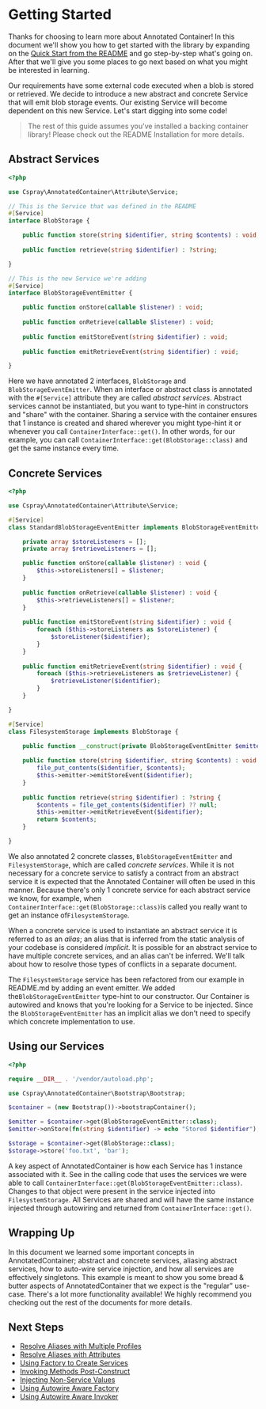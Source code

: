 # Getting Started

Thanks for choosing to learn more about Annotated Container! In this document we'll show you how to get started with the library by expanding on the [Quick Start from the README](../../README.md) and go step-by-step what's going on. After that we'll give you some places to go next based on what you might be interested in learning.

Our requirements have some external code executed when a blob is stored or retrieved. We decide to introduce a new abstract and concrete Service that will emit blob storage events. Our existing Service will become dependent on this new Service. Let's start digging into some code!

> The rest of this guide assumes you've installed a backing container library! Please check out the README Installation for more details.

## Abstract Services

```php
<?php

use Cspray\AnnotatedContainer\Attribute\Service;

// This is the Service that was defined in the README
#[Service]
interface BlobStorage {

    public function store(string $identifier, string $contents) : void;
    
    public function retrieve(string $identifier) : ?string;

}

// This is the new Service we're adding
#[Service]
interface BlobStorageEventEmitter {

    public function onStore(callable $listener) : void;
    
    public function onRetrieve(callable $listener) : void;
    
    public function emitStoreEvent(string $identifier) : void;
    
    public function emitRetrieveEvent(string $identifier) : void;

}
```

Here we have annotated 2 interfaces, `BlobStorage` and `BlobStorageEventEmitter`. When an interface or abstract class is annotated with the `#[Service]` attribute they are called _abstract services_. Abstract services cannot be instantiated, but you want to type-hint in constructors and "share" with the container. Sharing a service with the container ensures that 1 instance is created and shared wherever you might type-hint it or whenever you call `ContainerInterface::get()`. In other words, for our example, you can call `ContainerInterface::get(BlobStorage::class)` and get the same instance every time.

## Concrete Services

```php
<?php

use Cspray\AnnotatedContainer\Attribute\Service;

#[Service]
class StandardBlobStorageEventEmitter implements BlobStorageEventEmitter {

    private array $storeListeners = [];
    private array $retrieveListeners = [];

    public function onStore(callable $listener) : void {
        $this->storeListeners[] = $listener;
    }
    
    public function onRetrieve(callable $listener) : void {
        $this->retrieveListeners[] = $listener;
    }
    
    public function emitStoreEvent(string $identifier) : void {
        foreach ($this->storeListeners as $storeListener) {
            $storeListener($identifier);
        } 
    }
    
    public function emitRetrieveEvent(string $identifier) : void {
        foreach ($this->retrieveListeners as $retrieveListener) {
            $retrieveListener($identifier);
        }
    }

}

#[Service]
class FilesystemStorage implements BlobStorage {

    public function __construct(private BlobStorageEventEmitter $emitter) {}
    
    public function store(string $identifier, string $contents) : void {
        file_put_contents($identifier, $contents);
        $this->emitter->emitStoreEvent($identifier);
    }
    
    public function retrieve(string $identifier) : ?string {
        $contents = file_get_contents($identifier) ?? null;
        $this->emitter->emitRetrieveEvent($identifier);
        return $contents;
    }

}
```

We also annotated 2 concrete classes, `BlobStorageEventEmitter` and `FilesystemStorage`, which are called _concrete services_. While it is not necessary for a concrete service to satisfy a contract from an abstract service it is expected that the Annotated Container will often be used in this manner. Because there's only 1 concrete service for each abstract service we know, for example, when `ContainerInterface::get(BlobStorage::class)`is called you really want to get an instance of`FilesystemStorage`.

When a concrete service is used to instantiate an abstract service it is referred to as an _alias_; an alias that is inferred from the static analysis of your codebase is considered _implicit_. It is possible for an abstract service to have multiple concrete services, and an alias can't be inferred. We'll talk about how to resolve those types of conflicts in a separate document.

The `FilesystemStorage` service has been refactored from our example in README.md by adding an event emitter. We added the`BlobStorageEventEmitter` type-hint to our constructor. Our Container is autowired and knows that you're looking for a Service to be injected. Since the `BlobStorageEventEmitter` has an implicit alias we don't need to specify which concrete implementation to use.

## Using our Services

```php
<?php

require __DIR__ . '/vendor/autoload.php';

use Cspray\AnnotatedContainer\Bootstrap\Bootstrap;

$container = (new Bootstrap())->bootstrapContainer();

$emitter = $container->get(BlobStorageEventEmitter::class);
$emitter->onStore(fn(string $identifier) -> echo "Stored $identifier");

$storage = $container->get(BlobStorage::class);
$storage->store('foo.txt', 'bar');
```

A key aspect of AnnotatedContainer is how each Service has 1 instance associated with it. See in the calling code that uses the services we were able to call `ContainerInterface::get(BlobStorageEventEmitter::class)`. Changes to that object were present in the service injected into `FilesystemStorage`. All Services are shared and will have the same instance injected through autowiring and returned from `ContainerInterface::get()`.

## Wrapping Up

In this document we learned some important concepts in AnnotatedContainer; abstract and concrete services, aliasing abstract services, how to auto-wire service injection, and how all services are effectively singletons. This example is meant to show you some bread & butter aspects of AnnotatedContainer that we expect is the "regular" use-case. There's a lot more functionality available! We highly recommend you checking out the rest of the documents for more details.

## Next Steps

- [Resolve Aliases with Multiple Profiles](./02-alias-resolution-with-profiles.md)
- [Resolve Aliases with Attributes](./03-alias-resolution-with-attributes.md)
- [Using Factory to Create Services](./04-using-service-factories.md)
- [Invoking Methods Post-Construct](./05-calling-post-construct-methods.md)
- [Injecting Non-Service Values](./06-injecting-scalar-values.md)
- [Using Autowire Aware Factory](./08-autowire-aware-factory.md)
- [Using Autowire Aware Invoker](./09-autowire-aware-invoker.md)